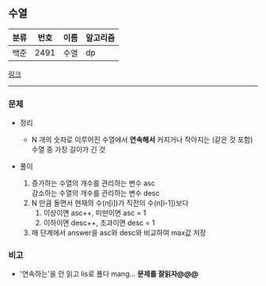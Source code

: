 ## 수열

분류|번호|이름|알고리즘
-----|-----|-----|----- 
백준|2491|수열|dp
[링크](https://www.acmicpc.net/problem/2491)

---

### 문제
- 정리 
  - N 개의 숫자로 이루어진 수열에서 **연속해서** 커지거나 작아지는 (같은 것 포함) 수열 중 가장 길이가 긴 것
  
- 풀이
  1. 증가하는 수열의 개수를 관리하는 변수 asc  
	감소하는 수열의 개수를 관리하는 변수 desc
  2. N 만큼 돌면서 현재의 수(n\[i\])가 직전의 수(n\[i-1\])보다  
      1. 이상이면 asc++, 미만이면 asc = 1  
	  2. 이하이면 desc++, 초과이면 desc = 1
  3. 매 단계에서 answer을 asc와 desc와 비교하여 max값 저장

### 비고
- '연속하는'을 안 읽고 lis로 풀다 mang... **문제를 잘읽자@@@**